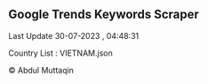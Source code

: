 

## Google Trends Keywords Scraper 
 
Last Update 30-07-2023 , 04:48:31

Country List :
VIETNAM.json



© Abdul Muttaqin 
